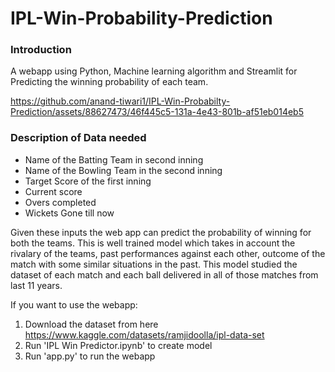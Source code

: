 # IPL-Win-Probability-Prediction

### Introduction
A webapp using Python, Machine learning algorithm  and Streamlit for Predicting the winning probability of each team.

https://github.com/anand-tiwari1/IPL-Win-Probabilty-Prediction/assets/88627473/46f445c5-131a-4e43-801b-af51eb014eb5

### Description of Data needed
- Name of the Batting Team in second inning
- Name of the Bowling Team in the second inning
- Target Score of the first inning
- Current score
- Overs completed
- Wickets Gone till now

Given these inputs the web app can predict the probability of winning for both the teams.
This is well trained model which takes in account the rivalary of the teams, past performances against each other, outcome of the match with some similar situations in the past.
This model studied the dataset of each match and each ball delivered in all of those matches from last 11 years. 

If you want to use the webapp:
1. Download the dataset from here https://www.kaggle.com/datasets/ramjidoolla/ipl-data-set
2. Run 'IPL Win Predictor.ipynb' to create model
3. Run 'app.py' to run the webapp
